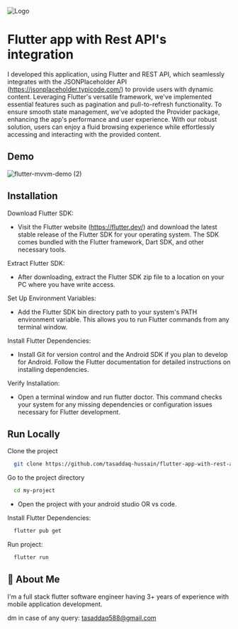 
![Logo](https://dev-to-uploads.s3.amazonaws.com/uploads/articles/th5xamgrr6se0x5ro4g6.png)


# Flutter app with Rest API's integration

I developed this application, using Flutter and REST API, which seamlessly integrates with the JSONPlaceholder API (https://jsonplaceholder.typicode.com/) to provide users with dynamic content. Leveraging Flutter's versatile framework, we've implemented essential features such as pagination and pull-to-refresh functionality. To ensure smooth state management, we've adopted the Provider package, enhancing the app's performance and user experience. With our robust solution, users can enjoy a fluid browsing experience while effortlessly accessing and interacting with the provided content.


## Demo

![flutter-mvvm-demo (2)](https://github.com/tasaddaq-hussain/flutter-app-with-rest-api-s-integration/assets/65818733/73e56329-1444-42a6-84e1-97467891c126)


## Installation

 Download Flutter SDK:
- Visit the Flutter website (https://flutter.dev/) and download the latest stable release of the Flutter SDK for your operating system. The SDK comes bundled with the Flutter framework, Dart SDK, and other necessary tools.

Extract Flutter SDK:
- After downloading, extract the Flutter SDK zip file to a location on your PC where you have write access.

Set Up Environment Variables:
- Add the Flutter SDK bin directory path to your system's PATH environment variable. This allows you to run Flutter commands from any terminal window.

Install Flutter Dependencies:
- Install Git for version control and the Android SDK if you plan to develop for Android. Follow the Flutter documentation for detailed instructions on installing dependencies.

Verify Installation:
- Open a terminal window and run flutter doctor. This command checks your system for any missing dependencies or configuration issues necessary for Flutter development.



## Run Locally

Clone the project

```bash
  git clone https://github.com/tasaddaq-hussain/flutter-app-with-rest-api-s-integration.git
```

Go to the project directory

```bash
  cd my-project
```

 - Open the project with your android studio OR vs code.


Install Flutter Dependencies: 

```bash
  flutter pub get
```

Run project: 

```bash
  flutter run
```


## 🚀 About Me
I'm a full stack flutter software engineer having 3+ years of experience with mobile application development.

dm in case of any query: tasaddaq588@gmail.com 
